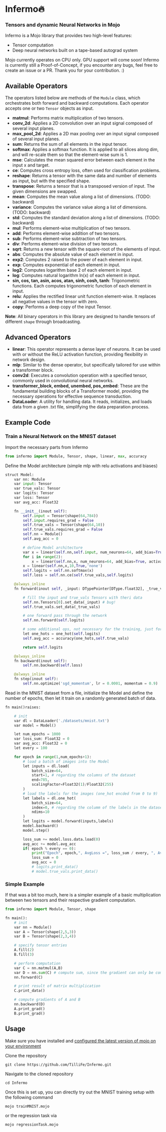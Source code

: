 # Infermo🔥

### Tensors and dynamic Neural Networks in Mojo

Infermo is a Mojo library that provides two high-level features:
- Tensor computation
- Deep neural networks built on a tape-based autograd system

Mojo currently operates on CPU only. GPU support will come soon! Infermo is currently still a Proof-of-Concept, if you encounter any bugs, feel free to create an issue or a PR. Thank you for your contribution. :)

## Available Operators
The operators listed below are methods of the `Module` class, which orchestrates both forward and backward computations. Each operator accepts one or two `Tensor` objects as input.

- **matmul**: Performs matrix multiplication of two tensors.
- **conv_2d**: Applies a 2D convolution over an input signal composed of several input planes.
- **max_pool_2d**: Applies a 2D max pooling over an input signal composed of several input planes.
- **sum**: Returns the sum of all elements in the input tensor.
- **softmax**: Applies a softmax function. It is applied to all slices along dim, and will re-scale them so that the element-wise sum is 1.
- **mse**: Calculates the mean squared error between each element in the input x and target.
- **ce**: Computes cross entropy loss, often used for classification problems.
- **reshape**: Returns a tensor with the same data and number of elements as input, but with the specified shape.
- **transpose**: Returns a tensor that is a transposed version of input. The given dimensions are swapped.
- **mean**: Computes the mean value along a list of dimensions. (TODO: backward)
- **variance**: Computes the variance value along a list of dimensions. (TODO: backward)
- **std**: Computes the standard deviation along a list of dimensions. (TODO: backward)
- **mul**: Performs element-wise multiplication of two tensors.
- **add**: Performs element-wise addition of two tensors.
- **sub**: Performs element-wise subtraction of two tensors.
- **div**: Performs element-wise division of two tensors.
- **sqrt**: Returns a new tensor with the square-root of the elements of input.
- **abs**: Computes the absolute value of each element in input.
- **exp2**: Computes 2 raised to the power of each element in input.
- **exp**: Computes exponential of each element in input.
- **log2**: Computes logarithm base 2 of each element in input.
- **log**: Computes natural logarithm ln(x) of each element in input.
- **sin, cos, tan, asin, acos, atan, sinh, cosh, tanh**: Trigonometric functions. Each computes trigonometric function of each element in input.
- **relu**: Applies the rectified linear unit function element-wise. It replaces all negative values in the tensor with zero.
- **copy**: Performs a deep copy of the input Tensor.

**Note**: All binary operators in this library are designed to handle tensors of different `shape` through broadcasting.

## Advanced Operators

- **linear**: This operator represents a dense layer of neurons. It can be used with or without the ReLU activation function, providing flexibility in network design.
- **mlp**: Similar to the dense operator, but specifically tailored for use within a transformer block.
- **conv2d**: Executes a convolution operation with a specified tensor, commonly used in convolutional neural networks.
- **transformer_block, embed, unembed, pos_embed**: These are the fundamental building blocks of a Transformer model, providing the necessary operations for effective sequence transduction.
- **DataLoader**: A utility for handling data. It reads, initializes, and loads data from a given .txt file, simplifying the data preparation process.


## Example Code

### Train a Neural Network on the **MNIST** dataset

Import the necessary parts from Infermo

```python
from infermo import Module, Tensor, shape, linear, max, accuracy
```

Define the Model architecture (simple mlp with relu activations and biases)

```python
struct Model:
    var nn: Module
    var input: Tensor
    var true_vals: Tensor
    var logits: Tensor
    var loss: Tensor
    var avg_acc: Float32

    fn __init__(inout self):
        self.input = Tensor(shape(64,784))
        self.input.requires_grad = False
        self.true_vals = Tensor(shape(64,10))
        self.true_vals.requires_grad = False
        self.nn = Module()
        self.avg_acc = 0

        # define Model architecture
        var x = linear(self.nn,self.input, num_neurons=64, add_bias=True, activation='relu')
        for i in range(2):
            x = linear(self.nn,x, num_neurons=64, add_bias=True, activation='relu')
        x = linear(self.nn,x,10,True,'none')
        self.logits = self.nn.softmax(x)
        self.loss = self.nn.ce(self.true_vals,self.logits)

    @always_inline
    fn forward(inout self, _input: DTypePointer[DType.float32], _true_vals: DTypePointer[DType.float32]) -> Tensor:

        # fill the input and true_vals Tensors with theri data
        self.nn.Tensors[0].set_data(_input) # bug!
        self.true_vals.set_data(_true_vals)

        # one forward pass through the network
        self.nn.forward(self.logits)

        # some additional ops, not necessary for the training, just for showing the accuracy
        let one_hots = one_hot(self.logits)
        self.avg_acc = accuracy(one_hots,self.true_vals)

        return self.logits

    @always_inline
    fn backward(inout self):
        self.nn.backward(self.loss)

    @always_inline
    fn step(inout self):
        self.nn.optimize('sgd_momentum', lr = 0.0001, momentum = 0.9)
```

Read in the MNIST dataset from a file, initialize the Model and define the number of epochs, then let it train on a randomly generated batch of data.

```python
fn main()raises:

    # init
    var dl = DataLoader('./datasets/mnist.txt')
    var model = Model()

    let num_epochs = 1000
    var loss_sum: Float32 = 0
    var avg_acc: Float32 = 0
    let every = 100

    for epoch in range(1,num_epochs+1):
        # load a batch of images into the Model
        let inputs = dl.load(
            batch_size=64,
            start=1, # regarding the columns of the dataset
            end=785,
            scalingFactor=Float32(1)/Float32(255)
        )
        # load the labels for the images (one_hot encded from 0 to 9)
        let labels = dl.one_hot(
            batch_size=64,
            index=0, # regarding the columm of the labels in the dataset
            ndims=10
        )
        let logits = model.forward(inputs,labels)
        model.backward()
        model.step()

        loss_sum += model.loss.data.load(0)
        avg_acc += model.avg_acc
        if( epoch % every == 0):
            print("Epoch", epoch,", AvgLoss =", loss_sum / every, ", AvgAccuracy =", avg_acc / every)
            loss_sum = 0
            avg_acc = 0
            # logits.print_data()
            # model.true_vals.print_data()
```

### Simple Example

If that was a bit too much, here is a simpler example of a basic multiplication between two tensors and their respective gradient computation.

```python
from infermo import Module, Tensor, shape

fn main():
    # init
    var nn = Module()
    var A = Tensor(shape(2,5,3))
    var B = Tensor(shape(2,3,4))

    # specify tensor entries
    A.fill(2)
    B.fill(3)

    # perform computation
    var C = nn.matmul(A,B)
    var D = nn.sum(C) # compute sum, since the gradient can only be computed of a scalar value
    nn.forward(C)

    # print result of matrix multiplication
    C.print_data()

    # compute gradients of A and B
    nn.backward(D)
    A.print_grad()
    B.print_grad()
```


## Usage

Make sure you have installed and [configured the latest version of mojo on your environment](https://docs.modular.com/mojo/manual/get-started/index.html)


Clone the repository

```
git clone https://github.com/TilliFe/Infermo.git
```

Navigate to the cloned repository

```
cd Infermo
```

Once this is set up, you can directly try out the MNIST training setup with the following command

```
mojo trainMNIST.mojo
```

or the regression task via

```
mojo regressionTask.mojo
```
